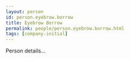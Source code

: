 ```yaml
---
layout: person
id: person.eyebrow.borrow
title: Eyebrow Borrow
permalink: people/person.eyebrow.borrow.html
tags: [company.initial]
---
```


Person details...